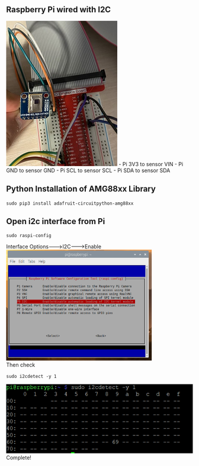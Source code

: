 
## Raspberry Pi wired with I2C

<img src="https://github.com/zeyuan-song0204/Remote-infrared-thermometer-/blob/main/image_forder/AMG8833.jpg" width="300" height="393"/>
- Pi 3V3 to sensor VIN
- Pi GND to sensor GND
- Pi SCL to sensor SCL
- Pi SDA to sensor SDA

## Python Installation of AMG88xx Library
```
sudo pip3 install adafruit-circuitpython-amg88xx
```
## Open i2c interface from Pi
```
sudo raspi-config
```
Interface Options--->I2C--->Enable <br>
<img src="https://github.com/zeyuan-song0204/Remote-infrared-thermometer-/blob/main/image_forder/i2C_interface.PNG" width="393" height="300"/> <br>
Then check<br>
```
sudo i2cdetect -y 1
```
<img src="https://github.com/zeyuan-song0204/Remote-infrared-thermometer-/blob/main/image_forder/i2C_detect.PNG" /><br>
Complete!
